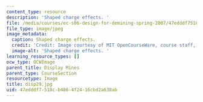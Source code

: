```yaml
---
content_type: resource
description: 'Shaped charge effects. '
file: /media/courses/ec-s06-design-for-demining-spring-2007/47edddf7518cb4864f2416cbd2a638ab_disp29.jpg
file_type: image/jpeg
image_metadata:
  caption: Shaped charge effects.
  credit: 'Credit: Image courtesy of MIT OpenCourseWare, course staff, and students.'
  image-alt: 'Shaped charge effects. '
learning_resource_types: []
ocw_type: OCWImage
parent_title: Display Mines
parent_type: CourseSection
resourcetype: Image
title: disp29.jpg
uid: 47edddf7-518c-b486-4f24-16cbd2a638ab
---
```

